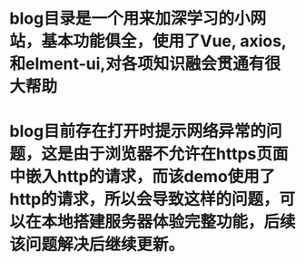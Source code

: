 # blog目录是一个用来加深学习的小网站，基本功能俱全，使用了Vue, axios, 和elment-ui,对各项知识融会贯通有很大帮助
# blog目前存在打开时提示网络异常的问题，这是由于浏览器不允许在https页面中嵌入http的请求，而该demo使用了http的请求，所以会导致这样的问题，可以在本地搭建服务器体验完整功能，后续该问题解决后继续更新。

